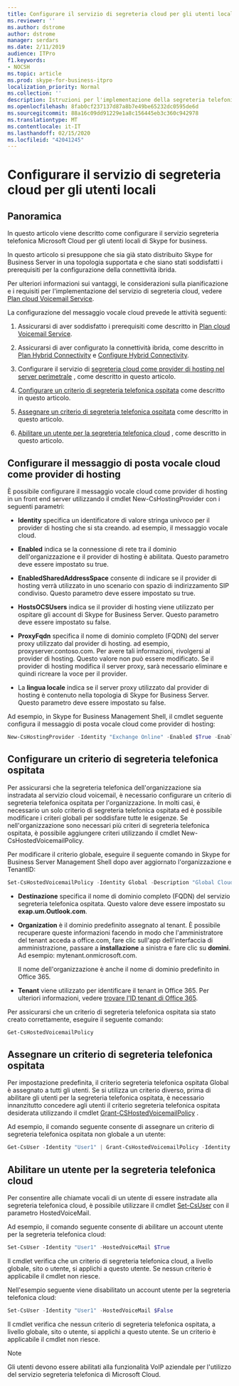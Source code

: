 ```yaml
---
title: Configurare il servizio di segreteria cloud per gli utenti locali
ms.reviewer: ''
ms.author: dstrome
author: dstrome
manager: serdars
ms.date: 2/11/2019
audience: ITPro
f1.keywords:
- NOCSH
ms.topic: article
ms.prod: skype-for-business-itpro
localization_priority: Normal
ms.collection: ''
description: Istruzioni per l'implementazione della segreteria telefonica basata su cloud per gli utenti ospitati in Skype for Business Server.
ms.openlocfilehash: 8fab0cf237137d87a8b7e49be65232dc0595de6d
ms.sourcegitcommit: 88a16c09dd91229e1a8c156445eb3c360c942978
ms.translationtype: MT
ms.contentlocale: it-IT
ms.lasthandoff: 02/15/2020
ms.locfileid: "42041245"
---
```

# <a name="configure-cloud-voicemail-service-for-on-premises-users"></a>Configurare il servizio di segreteria cloud per gli utenti locali

## <a name="overview"></a>Panoramica 
In questo articolo viene descritto come configurare il servizio segreteria telefonica Microsoft Cloud per gli utenti locali di Skype for business.  

In questo articolo si presuppone che sia già stato distribuito Skype for Business Server in una topologia supportata e che siano stati soddisfatti i prerequisiti per la configurazione della connettività ibrida.

Per ulteriori informazioni sui vantaggi, le considerazioni sulla pianificazione e i requisiti per l'implementazione del servizio di segreteria cloud, vedere [Plan cloud Voicemail Service](plan-cloud-voicemail.md).




La configurazione del messaggio vocale cloud prevede le attività seguenti:

1.  Assicurarsi di aver soddisfatto i prerequisiti come descritto in [Plan cloud Voicemail Service](plan-cloud-voicemail.md).

2.  Assicurarsi di aver configurato la connettività ibrida, come descritto in [Plan Hybrid Connectivity](plan-hybrid-connectivity.md) e [Configure Hybrid Connectivity](configure-hybrid-connectivity.md). 

3.  Configurare il servizio di [segreteria cloud come provider di hosting nel server perimetrale](#configure-cloud-voicemail-as-the-hosting-provider) , come descritto in questo articolo.

4.  [Configurare un criterio di segreteria telefonica ospitata](#configure-a-hosted-voicemail-policy) come descritto in questo articolo.

5.  [Assegnare un criterio di segreteria telefonica ospitata](#assign-a-hosted-voicemail-policy) come descritto in questo articolo.

6.  [Abilitare un utente per la segreteria telefonica cloud](#enable-a-user-for-cloud-voicemail) , come descritto in questo articolo.


## <a name="configure-cloud-voicemail-as-the-hosting-provider"></a>Configurare il messaggio di posta vocale cloud come provider di hosting 

È possibile configurare il messaggio vocale cloud come provider di hosting in un front end server utilizzando il cmdlet New-CsHostingProvider con i seguenti parametri:

- **Identity** specifica un identificatore di valore stringa univoco per il provider di hosting che si sta creando. ad esempio, il messaggio vocale cloud. 

- **Enabled** indica se la connessione di rete tra il dominio dell'organizzazione e il provider di hosting è abilitata. Questo parametro deve essere impostato su true.

- **EnabledSharedAddressSpace** consente di indicare se il provider di hosting verrà utilizzato in uno scenario con spazio di indirizzamento SIP condiviso. Questo parametro deve essere impostato su true.

- **HostsOCSUsers** indica se il provider di hosting viene utilizzato per ospitare gli account di Skype for Business Server. Questo parametro deve essere impostato su false.

- **ProxyFqdn** specifica il nome di dominio completo (FQDN) del server proxy utilizzato dal provider di hosting. ad esempio, proxyserver.contoso.com. Per avere tali informazioni, rivolgersi al provider di hosting. Questo valore non può essere modificato. Se il provider di hosting modifica il server proxy, sarà necessario eliminare e quindi ricreare la voce per il provider.

- La **lingua locale** indica se il server proxy utilizzato dal provider di hosting è contenuto nella topologia di Skype for Business Server. Questo parametro deve essere impostato su false.

Ad esempio, in Skype for Business Management Shell, il cmdlet seguente configura il messaggio di posta vocale cloud come provider di hosting:


```PowerShell
New-CsHostingProvider -Identity "Exchange Online" -Enabled $True -EnabledSharedAddressSpace $True -HostsOCSUsers $False -ProxyFqdn "exap.um.outlook.com" -IsLocal $False -VerificationLevel UseSourceVerification
```

## <a name="configure-a-hosted-voicemail-policy"></a>Configurare un criterio di segreteria telefonica ospitata

Per assicurarsi che la segreteria telefonica dell'organizzazione sia instradata al servizio cloud voicemail, è necessario configurare un criterio di segreteria telefonica ospitata per l'organizzazione. In molti casi, è necessario un solo criterio di segreteria telefonica ospitata ed è possibile modificare i criteri globali per soddisfare tutte le esigenze. Se nell'organizzazione sono necessari più criteri di segreteria telefonica ospitata, è possibile aggiungere criteri utilizzando il cmdlet New-CsHostedVoicemailPolicy.

Per modificare il criterio globale, eseguire il seguente comando in Skype for Business Server Management Shell dopo aver aggiornato l'organizzazione e TenantID:

```PowerShell
Set-CsHostedVoicemailPolicy -Identity Global -Description "Global Cloud Voicemail Policy" -Destination exap.um.outlook.com -Organization YourDefaultDomain.onmicrosoft.com -Tenant “11111111-1111-1111-1111-111111111111”
```

- **Destinazione** specifica il nome di dominio completo (FQDN) del servizio segreteria telefonica ospitata. Questo valore deve essere impostato su **exap.um.Outlook.com**.

- **Organization** è il dominio predefinito assegnato al tenant. È possibile recuperare queste informazioni facendo in modo che l'amministratore del tenant acceda a office.com, fare clic sull'app dell'interfaccia di amministrazione, passare a **installazione** a sinistra e fare clic su **domini**. Ad esempio: mytenant.onmicrosoft.com.

    Il nome dell'organizzazione è anche il nome di dominio predefinito in Office 365.

- **Tenant** viene utilizzato per identificare il tenant in Office 365. Per ulteriori informazioni, vedere [trovare l'ID tenant di Office 365](https://support.office.com/article/find-your-office-365-tenant-id-6891b561-a52d-4ade-9f39-b492285e2c9b).

Per assicurarsi che un criterio di segreteria telefonica ospitata sia stato creato correttamente, eseguire il seguente comando:

```PowerShell
Get-CsHostedVoicemailPolicy
```

## <a name="assign-a-hosted-voicemail-policy"></a>Assegnare un criterio di segreteria telefonica ospitata

Per impostazione predefinita, il criterio segreteria telefonica ospitata Global è assegnato a tutti gli utenti. Se si utilizza un criterio diverso, prima di abilitare gli utenti per la segreteria telefonica ospitata, è necessario innanzitutto concedere agli utenti il criterio segreteria telefonica ospitata desiderata utilizzando il cmdlet [Grant-CSHostedVoicemailPolicy](https://docs.microsoft.com/powershell/module/skype/grant-cshostedvoicemailpolicy?view=skype-ps) .

Ad esempio, il comando seguente consente di assegnare un criterio di segreteria telefonica ospitata non globale a un utente:


```PowerShell
Get-CsUser -Identity "User1" | Grant-CsHostedVoicemailPolicy -Identity "Tag:CloudVoiceMailUsers" 
```

## <a name="enable-a-user-for-cloud-voicemail"></a>Abilitare un utente per la segreteria telefonica cloud

Per consentire alle chiamate vocali di un utente di essere instradate alla segreteria telefonica cloud, è possibile utilizzare il cmdlet [Set-CsUser](https://docs.microsoft.com/powershell/module/skype/set-csuser?view=skype-ps) con il parametro HostedVoiceMail. 

Ad esempio, il comando seguente consente di abilitare un account utente per la segreteria telefonica cloud: 

```powershell
Set-CsUser -Identity "User1" -HostedVoiceMail $True
```

Il cmdlet verifica che un criterio di segreteria telefonica cloud, a livello globale, sito o utente, si applichi a questo utente. Se nessun criterio è applicabile il cmdlet non riesce.  

Nell'esempio seguente viene disabilitato un account utente per la segreteria telefonica cloud:

```powershell
Set-CsUser -Identity "User1" -HostedVoiceMail $False
```

Il cmdlet verifica che nessun criterio di segreteria telefonica ospitata, a livello globale, sito o utente, si applichi a questo utente. Se un criterio è applicabile il cmdlet non riesce.

> [!NOTE]
>  Gli utenti devono essere abilitati alla funzionalità VoIP aziendale per l'utilizzo del servizio segreteria telefonica di Microsoft Cloud.
